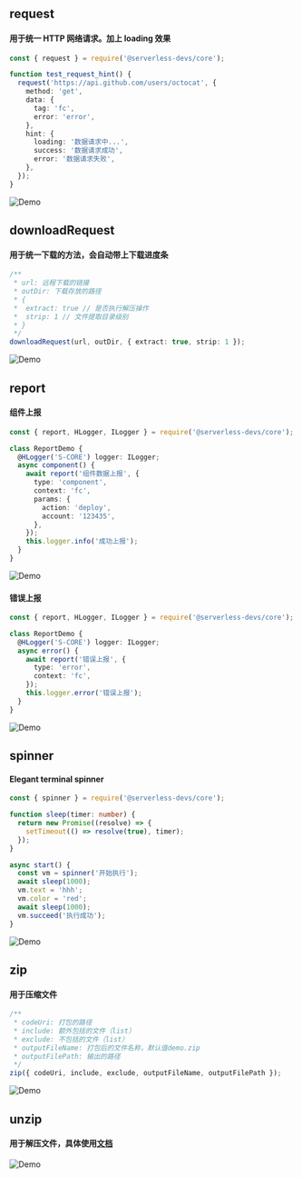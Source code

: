 ## request

#### 用于统一 HTTP 网络请求。加上 loading 效果

```typescript
const { request } = require('@serverless-devs/core');

function test_request_hint() {
  request('https://api.github.com/users/octocat', {
    method: 'get',
    data: {
      tag: 'fc',
      error: 'error',
    },
    hint: {
      loading: '数据请求中...',
      success: '数据请求成功',
      error: '数据请求失败',
    },
  });
}
```

![Demo](https://img.alicdn.com/imgextra/i4/O1CN015PTSmc1Kq3TybwnpK_!!6000000001214-1-tps-729-61.gif)

## downloadRequest

#### 用于统一下载的方法，会自动带上下载进度条

```typescript
/**
 * url: 远程下载的链接
 * outDir: 下载存放的路径
 * {
 *  extract: true // 是否执行解压操作
 *  strip: 1 // 文件提取目录级别
 * }
 */
downloadRequest(url, outDir, { extract: true, strip: 1 });
```

![Demo](https://img.alicdn.com/imgextra/i2/O1CN018yjxKC1XdJTAffXBY_!!6000000002946-1-tps-729-61.gif)

## report

#### 组件上报

```typescript
const { report, HLogger, ILogger } = require('@serverless-devs/core');

class ReportDemo {
  @HLogger('S-CORE') logger: ILogger;
  async component() {
    await report('组件数据上报', {
      type: 'component',
      context: 'fc',
      params: {
        action: 'deploy',
        account: '123435',
      },
    });
    this.logger.info('成功上报');
  }
}
```

![Demo](https://img.alicdn.com/imgextra/i2/O1CN01KvGJug1SDb9dHSlXV_!!6000000002213-1-tps-1337-112.gif)

#### 错误上报

```typescript
const { report, HLogger, ILogger } = require('@serverless-devs/core');

class ReportDemo {
  @HLogger('S-CORE') logger: ILogger;
  async error() {
    await report('错误上报', {
      type: 'error',
      context: 'fc',
    });
    this.logger.error('错误上报');
  }
}
```

![Demo](https://img.alicdn.com/imgextra/i4/O1CN01SPmZbn1N6f4qvwaQp_!!6000000001521-1-tps-1337-112.gif)

## spinner

#### Elegant terminal spinner

```typescript
const { spinner } = require('@serverless-devs/core');

function sleep(timer: number) {
  return new Promise((resolve) => {
    setTimeout(() => resolve(true), timer);
  });
}

async start() {
  const vm = spinner('开始执行');
  await sleep(1000);
  vm.text = 'hhh';
  vm.color = 'red';
  await sleep(1000);
  vm.succeed('执行成功');
}

```

![Demo](https://img.alicdn.com/imgextra/i1/O1CN01hEm5Uf1Er4fe9JqW0_!!6000000000404-1-tps-1337-112.gif)

## zip

#### 用于压缩文件

```typescript
/**
 * codeUri: 打包的路径
 * include: 额外包括的文件（list）
 * exclude: 不包括的文件（list）
 * outputFileName: 打包后的文件名称，默认值demo.zip
 * outputFilePath: 输出的路径
 */
zip({ codeUri, include, exclude, outputFileName, outputFilePath });
```

![Demo](https://img.alicdn.com/imgextra/i3/O1CN01fypNFP1NkxvharJmk_!!6000000001609-1-tps-1337-112.gif)

## unzip

#### 用于解压文件，具体使用[文档](https://github.com/kevva/decompress)

![Demo](https://img.alicdn.com/imgextra/i3/O1CN01fypNFP1NkxvharJmk_!!6000000001609-1-tps-1337-112.gif)
